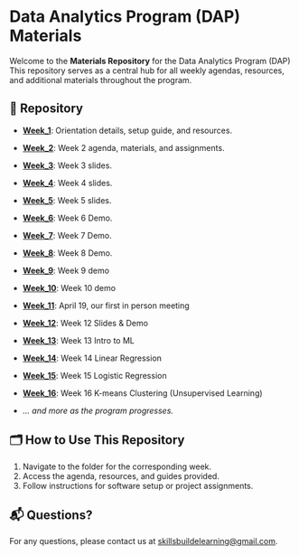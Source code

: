 # Data Analytics Program (DAP) Materials  

Welcome to the **Materials Repository** for the Data Analytics Program (DAP) This repository serves as a central hub for all weekly agendas, resources, and additional materials throughout the program.

## 📂 Repository
- **[Week_1](https://github.com/DAPLearning2025/materials/tree/main/week_1)**: Orientation details, setup guide, and resources.  
- **[Week_2](https://github.com/DAPLearning2025/materials/tree/main/week_2)**: Week 2 agenda, materials, and assignments.
- **[Week_3](https://github.com/DAPLearning2025/materials/tree/main/week_3/slides)**: Week 3 slides.
- **[Week_4](https://github.com/DAPLearning2025/materials/tree/main/week_4/slides)**: Week 4 slides.
- **[Week_5](https://github.com/DAPLearning2025/materials/tree/main/week_5/Slides)**: Week 5 slides.
- **[Week_6](https://github.com/DAPLearning2025/materials/tree/main/Demos/Python)**: Week 6 Demo.
- **[Week_7](https://github.com/DAPLearning2025/materials/tree/main/Demos/Python)**: Week 7 Demo.
- **[Week_8](https://github.com/DAPLearning2025/materials/blob/main/Demos/Python/Demo_Breakout_Rooms2_S.ipynb)**: Week 8 Demo.
- **[Week_9](https://github.com/DAPLearning2025/materials/blob/main/Demos/Python/DAP_Demo9_IntroToFiles.ipynb)**: Week 9 demo
- **[Week_10](https://github.com/DAPLearning2025/materials/blob/main/Demos/Python/DAP_Demo9_IntroToFiles.ipynb)**: Week 10 demo
- **[Week_11]()**: April 19, our first in person meeting
- **[Week_12](https://github.com/DAPLearning2025/materials/tree/main/week_12)**: Week 12 Slides & Demo
- **[Week_13](https://github.com/DAPLearning2025/materials/blob/main/Demos/Python/Getting_started_with_machine_learning__Week13.ipynb)**: Week 13 Intro to ML
- **[Week_14](https://github.com/DAPLearning2025/materials/blob/main/Demos/Python/Machine%20Learning/LinearRegression_Week14.ipynb)**: Week 14 Linear Regression
 - **[Week_15](https://github.com/DAPLearning2025/materials/blob/main/Demos/Python/Machine%20Learning/Logistic_Regression_Week15.ipynb)**: Week 15 Logistic Regression
 - **[Week_16](https://github.com/DAPLearning2025/DAPLearning2025/blob/main/UnsupervisedLearning_K_MeansClustering.ipynb)**: Week 16 K-means Clustering (Unsupervised Learning)
 
- *... and more as the program progresses.*

## 🗂️ How to Use This Repository  
1. Navigate to the folder for the corresponding week.  
2. Access the agenda, resources, and guides provided.  
3. Follow instructions for software setup or project assignments.  

## 📬 Questions?  
For any questions, please contact us at [skillsbuildelearning@gmail.com](mailto:skillsbuildelearning@gmail.com).  
